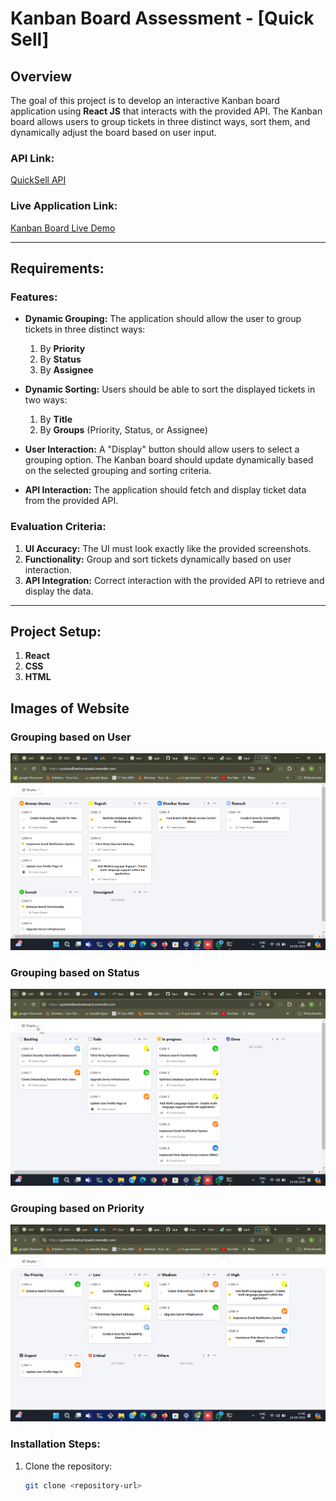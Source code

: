 # Kanban Board Assessment - [Quick Sell]

## Overview
The goal of this project is to develop an interactive Kanban board application using **React JS** that interacts with the provided API. The Kanban board allows users to group tickets in three distinct ways, sort them, and dynamically adjust the board based on user input.

### API Link: 
[QuickSell API](https://api.quicksell.co/v1/internal/frontend-assignment)

### Live Application Link:
[Kanban Board Live Demo](https://quicksellkanbanboard.onrender.com/)

---

## Requirements:

### Features:
- **Dynamic Grouping:** The application should allow the user to group tickets in three distinct ways:
  1. By **Priority**
  2. By **Status**
  3. By **Assignee**

- **Dynamic Sorting:** Users should be able to sort the displayed tickets in two ways:
  1. By **Title**
  2. By **Groups** (Priority, Status, or Assignee)

- **User Interaction:** A "Display" button should allow users to select a grouping option. The Kanban board should update dynamically based on the selected grouping and sorting criteria.

- **API Interaction:** The application should fetch and display ticket data from the provided API.

### Evaluation Criteria:
1. **UI Accuracy:** The UI must look exactly like the provided screenshots.
2. **Functionality:** Group and sort tickets dynamically based on user interaction.
3. **API Integration:** Correct interaction with the provided API to retrieve and display the data.

---

## Project Setup:
1. **React**
2. **CSS**
3. **HTML**

## Images of Website
### Grouping based on User
![Alt Text](./User.png)
### Grouping based on Status
![Alt Text](./Status.png)
### Grouping based on Priority
![Alt Text](./Priority.png)

### Installation Steps:
1. Clone the repository:
   ```bash
   git clone <repository-url>

